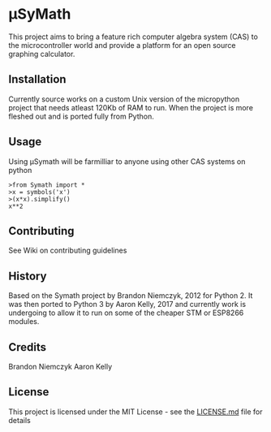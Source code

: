 # μSyMath

This project aims to bring a feature rich computer algebra system (CAS) to the microcontroller world and provide a platform for an open source graphing calculator.

## Installation

Currently source works on a custom Unix version of the micropython project that needs atleast 120Kb of RAM to run. When the project is more fleshed out and is ported fully from Python.

## Usage

Using μSymath will be farmilliar to anyone using other CAS systems on python
```
>from Symath import *
>x = symbols('x')
>(x*x).simplify()
x**2
```

## Contributing

See Wiki on contributing guidelines

## History

Based on the Symath project by Brandon Niemczyk, 2012 for Python 2.
It was then ported to Python 3 by Aaron Kelly, 2017 and currently
work is undergoing to allow it to run on some of the cheaper STM or
ESP8266 modules.

## Credits

Brandon Niemczyk
Aaron Kelly

## License

This project is licensed under the MIT License - see the [LICENSE.md](LICENSE.md) file for details
